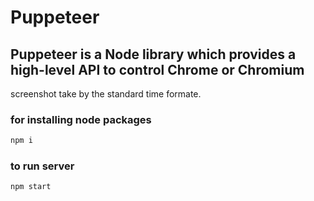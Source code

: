 # Puppeteer 
## Puppeteer is a Node library which provides a high-level API to control Chrome or Chromium

screenshot take by the standard time formate.

### for installing node packages 
```bash
npm i
```

### to run server 

```bash
npm start
```
